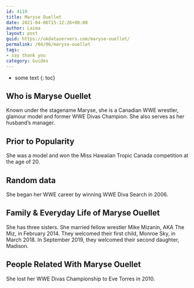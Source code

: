 ```yaml
---
id: 4119
title: Maryse Ouellet
date: 2021-04-06T15:12:26+00:00
author: Laima
layout: post
guid: https://ukdataservers.com/maryse-ouellet/
permalink: /04/06/maryse-ouellet
tags:
- say thank you
category: Guides
---
```


* some text
{: toc}


## Who is Maryse Ouellet
                  
                  
                  
Known under the stagename Maryse, she is a Canadian WWE wrestler, glamour model and former WWE Divas Champion. She also serves as her husband&#8217;s manager.
                  
              
            
              
            
                
                
                
## Prior to Popularity
                  
                  
                  
She was a model and won the Miss Hawaiian Tropic Canada competition at the age of 20.
                  
              
            
              
            
                
                
                
## Random data
                  
                  
                  
She began her WWE career by winning WWE Diva Search in 2006. 
                  
              
            
              
            
                
                
                
## Family & Everyday Life of Maryse Ouellet
                  
                  
                  
She has three sisters. She married fellow wrestler Mike Mizanin, AKA The Miz, in February 2014. They welcomed their first child, Monroe Sky, in March 2018. In September 2019, they welcomed their second daughter, Madison. 
                  
              
            
              
            
                
                
                
## People Related With Maryse Ouellet
                  
                  
                  
She lost her WWE Divas Championship to Eve Torres in 2010.
                  
              
            
              
            
                
              
            
              
              
            
            
              
            
          
          
          